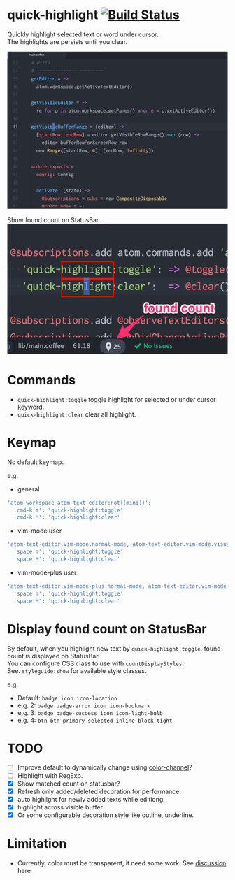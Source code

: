 # quick-highlight [![Build Status](https://travis-ci.org/t9md/atom-quick-highlight.svg)](https://travis-ci.org/t9md/atom-quick-highlight)
Quickly highlight selected text or word under cursor.  
The highlights are persists until you clear.

![gif](https://raw.githubusercontent.com/t9md/t9md/6724f957cc71cbdc82e8a97ae1beac20327090cf/img/atom-quick-highlight.gif)

Show found count on StatusBar.
![gif](https://raw.githubusercontent.com/t9md/t9md/a00e64b9dd85b851ad23c28e830f4a7d7dbe6dcf/img/atom-quick-highlight.png)

# Commands

- `quick-highlight:toggle` toggle highlight for selected or under cursor keyword.
- `quick-highlight:clear` clear all highlight.

# Keymap

No default keymap.

e.g.
* general
```coffeescript
'atom-workspace atom-text-editor:not([mini])':
  'cmd-k m': 'quick-highlight:toggle'
  'cmd-k M': 'quick-highlight:clear'
```

* vim-mode user
```coffeescript
'atom-text-editor.vim-mode.normal-mode, atom-text-editor.vim-mode.visual-mode':
  'space m': 'quick-highlight:toggle'
  'space M': 'quick-highlight:clear'
```

* vim-mode-plus user
```coffeescript
'atom-text-editor.vim-mode-plus.normal-mode, atom-text-editor.vim-mode-plus.visual-mode':
  'space m': 'quick-highlight:toggle'
  'space M': 'quick-highlight:clear'
```

# Display found count on StatusBar

By default, when you highlight new text by `quick-highlight:toggle`, found count is displayed on StatusBar.  
You can configure CSS class to use with `countDisplayStyles`.  
See. `styleguide:show` for available style classes.  

e.g.
- Default: `badge icon icon-location`
- e.g. 2: `badge badge-error icon icon-bookmark`
- e.g. 3: `badge badge-success icon icon-light-bulb`
- e.g. 4: `btn btn-primary selected inline-block-tight`

# TODO

* [ ] Improve default to dynamically change using [color-channel](http://lesscss.org/functions/#color-channel)?
* [ ] Highlight with RegExp.
* [x] Show matched count on statusbar?
* [x] Refresh only added/deleted decoration for performance.
* [x] auto highlight for newly added texts while editiong.
* [x] highlight across visible buffer.
* [x] Or some configurable decoration style like outline, underline.

# Limitation

* Currently, color must be transparent, it need some work.
See [discussion](https://discuss.atom.io/t/editor-marker-css/8616) here
